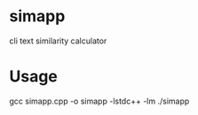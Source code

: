 # simapp
cli text similarity calculator

# Usage
gcc simapp.cpp -o simapp -lstdc++ -lm
./simapp <file1> <file2>
